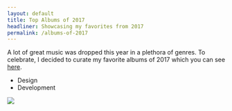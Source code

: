 ```yaml
---
layout: default
title: Top Albums of 2017
headliner: Showcasing my favorites from 2017
permalink: /albums-of-2017
--- 
```


<div class="case-study">
	<div class="case-paragraph">
		<p>A lot of great music was dropped this year in a plethora of genres. To celebrate, I decided to curate my favorite albums of 2017 which you can see <a class="visit-link" href="http://tylerjbrangman.me/top-albums-of-2017/">here</a>.</p>
		<ul class="role">
			<li>Design</li>
			<li>Development</li>
		</ul>
	</div>
	<div class="row">
		<img src="{{ site.baseurl }}/assets/top-albums-of-2017/TopAlbumsOf2017.gif"/>
	</div>
</div>